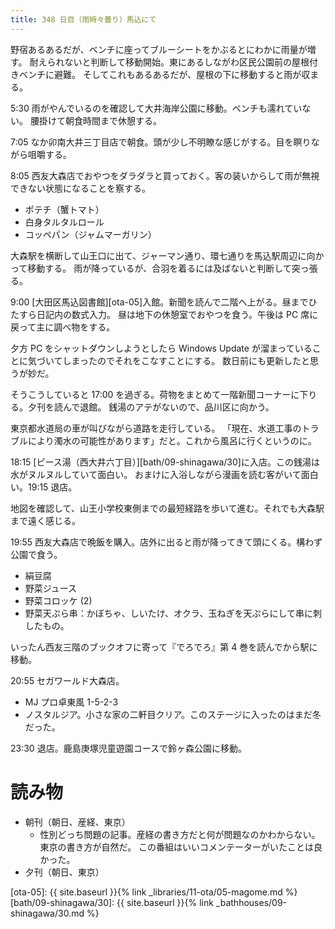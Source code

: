 ```yaml
---
title: 348 日目（雨時々曇り）馬込にて
---
```


野宿あるあるだが、ベンチに座ってブルーシートをかぶるとにわかに雨量が増す。
耐えられないと判断して移動開始。東にあるしながわ区民公園前の屋根付きベンチに避難。
そしてこれもあるあるだが、屋根の下に移動すると雨が収まる。

5:30 雨がやんでいるのを確認して大井海岸公園に移動。ベンチも濡れていない。
腰掛けて朝食時間まで休憩する。

7:05 なか卯南大井三丁目店で朝食。頭が少し不明瞭な感じがする。目を瞑りながら咀嚼する。

8:05 西友大森店でおやつをダラダラと買っておく。客の装いからして雨が無視できない状態になることを察する。
* ポテチ（蟹トマト）
* 白身タルタルロール
* コッペパン（ジャムマーガリン）

大森駅を横断して山王口に出て、ジャーマン通り、環七通りを馬込駅周辺に向かって移動する。
雨が降っているが、合羽を着るには及ばないと判断して突っ張る。

9:00 [大田区馬込図書館][ota-05]入館。新聞を読んで二階へ上がる。昼までひたすら日記内の数式入力。
昼は地下の休憩室でおやつを食う。午後は PC 席に戻って主に調べ物をする。

夕方 PC をシャットダウンしようとしたら Windows Update が溜まっていることに気づいてしまったのでそれをこなすことにする。
数日前にも更新したと思うが妙だ。

そうこうしていると 17:00 を過ぎる。荷物をまとめて一階新聞コーナーに下りる。夕刊を読んで退館。
銭湯のアテがないので、品川区に向かう。

東京都水道局の車が叫びながら道路を走行している。
「現在、水道工事のトラブルにより濁水の可能性があります」だと。これから風呂に行くというのに。

18:15 [ピース湯（西大井六丁目）][bath/09-shinagawa/30]に入店。この銭湯は水がヌルヌルしていて面白い。
おまけに入浴しながら漫画を読む客がいて面白い。19:15 退店。

地図を確認して、山王小学校東側までの最短経路を歩いて進む。それでも大森駅まで遠く感じる。

19:55 西友大森店で晩飯を購入。店外に出ると雨が降ってきて頭にくる。構わず公園で食う。
* 絹豆腐
* 野菜ジュース
* 野菜コロッケ (2)
* 野菜天ぷら串：かぼちゃ、しいたけ、オクラ、玉ねぎを天ぷらにして串に刺したもの。

いったん西友三階のブックオフに寄って『でろでろ』第 4 巻を読んでから駅に移動。

20:55 セガワールド大森店。
* MJ プロ卓東風 1-5-2-3
* ノスタルジア。小さな家の二軒目クリア。このステージに入ったのはまだ冬だった。

23:30 退店。鹿島庚塚児童遊園コースで鈴ヶ森公園に移動。

# 読み物

* 朝刊（朝日、産経、東京）
  * 性別どっち問題の記事。産経の書き方だと何が問題なのかわからない。東京の書き方が自然だ。
    この番組はいいコメンテーターがいたことは良かった。
* 夕刊（朝日、東京）

[ota-05]: {{ site.baseurl }}{% link _libraries/11-ota/05-magome.md %}
[bath/09-shinagawa/30]: {{ site.baseurl }}{% link _bathhouses/09-shinagawa/30.md %}
